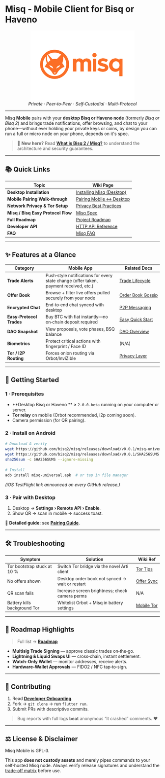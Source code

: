 # Misq - Mobile Client for Bisq or Haveno

<p align="center">
  <a href="https://bisq2.com/misq">
    <img src="assets/misq.png" alt="Misq fox logo" width="340"/>
  </a>
  <br>
  <em>Private · Peer‑to‑Peer · Self‑Custodial · Multi-Protocol</em>
</p>

---

Misq **Mobile** pairs with your **desktop Bisq or Haveno node** (formerly *Bisq or Bisq 2*) and brings trade notifications, offer browsing, and chat to your phone—without ever holding your private keys or coins, by design you can run a full or micro node on your phone, depends on it's spec.

> 🔗 **New here?** Read **[What is Bisq 2 / Misq?](https://bisq2.com/what_is_bisq)** to understand the architecture and security guarantees.

---

## 📚 Quick Links

| Topic                           | Wiki Page                                                         |
| ------------------------------- | ----------------------------------------------------------------- |
| **Desktop Installation**        | [Installing Misq (Desktop)](https://bisq2.com/installing_bisq)    |
| **Mobile Pairing Walk‑through** | [Pairing Mobile ↔ Desktop](https://bisq2.com/mobile/pairing)      |
| **Network Privacy & Tor Setup** | [Privacy Best Practices](https://bisq2.com/advanced/privacy)      |
| **Misq / Bisq Easy Protocol Flow**          | [Misq Spec](https://bisq2.com/misq/spec)              |
| **Full Roadmap**                | [Project Roadmap](https://bisq2.com/roadmap)                      |
| **Developer API**               | [HTTP API Reference](https://bisq2.com/developer/api/http)        |
| **FAQ**                         | [Misq FAQ](https://bisq2.com/advanced/misq-faq)                   |

---

## ✨ Features at a Glance

| Category                 | Mobile App                                                                            | Related Docs                                                         |
| ------------------------ | ------------------------------------------------------------------------------------- | -------------------------------------------------------------------- |
| **Trade Alerts**         | Push‑style notifications for every state change (offer taken, payment received, etc.) | [Trade Lifecycle](https://bisq2.com/trading/classic-workflow)     |
| **Offer Book**           | Browse + filter live offers pulled securely from your node                            | [Order Book Gossip](https://bisq2.com/developer/network/messages) |
| **Encrypted Chat**       | End‑to‑end chat synced with desktop                                                   | [P2P Messaging](https://bisq2.com/how_bisq_works.md#1-network-layer) |
| **Easy‑Protocol Trades** | Buy BTC with fiat instantly—no on‑chain deposit required                              | [Easy Quick Start](https://bisq2.com/misq/quick-start) |
| **DAO Snapshot**         | View proposals, vote phases, BSQ balance                                              | [DAO Overview](https://bisq2.com/dao/overview)                    |
| **Biometrics**           | Protect critical actions with fingerprint / Face ID                                   | (N/A)                                                                |
| **Tor / I2P Routing**    | Forces onion routing via Orbot/InviZible                                              | [Privacy Layer](https://bisq2.com/advanced/privacy)               |

---

## 🚀 Getting Started

### 1 · Prerequisites

* **Desktop Bisq or Haveno ** ≥ `2.0.0‑beta` running on your computer or server.
* **Tor relay** on mobile (Orbot recommended, i2p coming soon).
* Camera permission (for QR pairing).

### 2 · Install on Android

```bash
# Download & verify
wget https://github.com/bisq2/misq/releases/download/v0.0.1/misq-universal.apk
wget https://github.com/bisq2/misq/releases/download/v0.0.1/SHA256SUMS
sha256sum -c SHA256SUMS --ignore‑missing

# Install
adb install misq‑universal.apk  # or tap in file manager
```

*(iOS TestFlight link announced on every GitHub release.)*

### 3 · Pair with Desktop

1. Desktop → **Settings › Remote API › Enable**.
2. Show QR → scan in mobile → success toast.

📖 **Detailed guide:** see **[Pairing Guide](https://bisq2.com/misq/pairing)**.

---

## 🛠️ Troubleshooting

| Symptom                      | Solution                                        | Wiki Ref                                                        |
| ---------------------------- | ----------------------------------------------- | --------------------------------------------------------------- |
| Tor bootstrap stuck at 10 %  | Switch Tor bridge via the novel Arti client     | [Tor Tips](https://bisq2.com/misq/advanced/privacy.md#tor-bootstrap) |
| No offers shown              | Desktop order book not synced → wait or restart | [Offer Sync](https://bisq2.com/misq/trading/offer-sync)           |
| QR scan fails                | Increase screen brightness; check camera perms  | N/A                                                             |
| Battery kills background Tor | Whitelist Orbot + Misq in battery settings      | [Mobile Tor](https://bisq2.com/misq/mobile/tor-tuning)            |

---

## 🔭 Roadmap Highlights

> Full list → **[Roadmap](https://bisq2.com/misq/roadmap)**

* **Multisig Trade Signing** — approve classic trades on‑the‑go.
* **Lightning & Liquid Swaps UI** — cross‑chain, instant settlement.
* **Watch‑Only Wallet** — monitor addresses, receive alerts.
* **Hardware‑Wallet Approvals** — FIDO2 / NFC tap‑to‑sign.

---

## 🤝 Contributing

1. Read **[Developer Onboarding](https://bisq2.com/developer/onboarding)**.
2. Fork → `git clone` → run `flutter run`.
3. Submit PRs with descriptive commits.

> Bug reports with full logs **beat** anonymous “it crashed” comments. ❤️

---

## ⚖️ License & Disclaimer

Misq Mobile is GPL‑3.

This app **does not custody assets** and merely pipes commands to your self‑hosted Misq node.  Always verify release signatures and understand the [trade‑off matrix](https://bisq2.com/bisq-vs-other-exchanges) before use.
